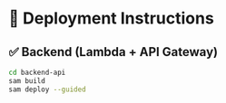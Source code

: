 # 🧾 Deployment Instructions

## ✅ Backend (Lambda + API Gateway)

```bash
cd backend-api
sam build
sam deploy --guided
